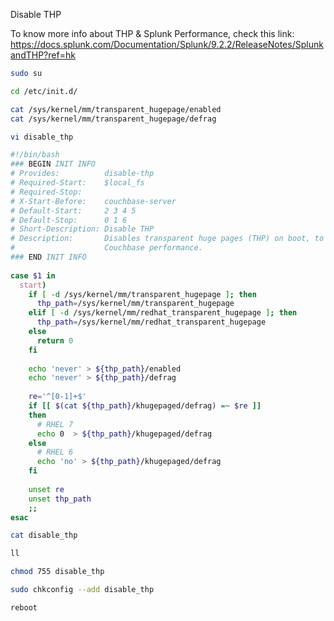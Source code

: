 Disable THP

To know more info about THP & Splunk Performance, check this link: https://docs.splunk.com/Documentation/Splunk/9.2.2/ReleaseNotes/SplunkandTHP?ref=hk

```bash
sudo su
```
```bash
cd /etc/init.d/
```
```bash
cat /sys/kernel/mm/transparent_hugepage/enabled
cat /sys/kernel/mm/transparent_hugepage/defrag
```
```bash
vi disable_thp
```
```bash
#!/bin/bash
### BEGIN INIT INFO
# Provides:          disable-thp
# Required-Start:    $local_fs
# Required-Stop:
# X-Start-Before:    couchbase-server
# Default-Start:     2 3 4 5
# Default-Stop:      0 1 6
# Short-Description: Disable THP
# Description:       Disables transparent huge pages (THP) on boot, to improve
#                    Couchbase performance.
### END INIT INFO
 
case $1 in
  start)
    if [ -d /sys/kernel/mm/transparent_hugepage ]; then
      thp_path=/sys/kernel/mm/transparent_hugepage
    elif [ -d /sys/kernel/mm/redhat_transparent_hugepage ]; then
      thp_path=/sys/kernel/mm/redhat_transparent_hugepage
    else
      return 0
    fi
 
    echo 'never' > ${thp_path}/enabled
    echo 'never' > ${thp_path}/defrag
 
    re='^[0-1]+$'
    if [[ $(cat ${thp_path}/khugepaged/defrag) =~ $re ]]
    then
      # RHEL 7
      echo 0  > ${thp_path}/khugepaged/defrag
    else
      # RHEL 6
      echo 'no' > ${thp_path}/khugepaged/defrag
    fi
 
    unset re
    unset thp_path
    ;;
esac
```
```bash
cat disable_thp
```
```bash
ll
```
```bash
chmod 755 disable_thp
```
```bash
sudo chkconfig --add disable_thp
```
```bash
reboot
```



